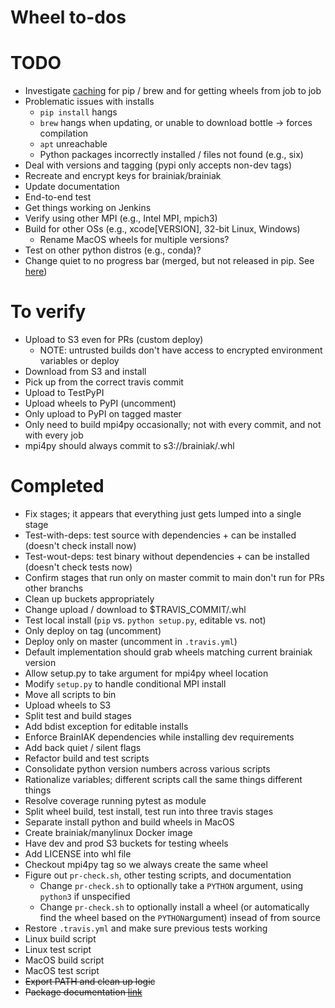 # Wheel to-dos

# TODO
- Investigate [caching](https://docs.travis-ci.com/user/caching) for pip / brew and for getting wheels from job to job
- Problematic issues with installs
   - `pip install` hangs
   - `brew` hangs when updating, or unable to download bottle -> forces compilation
   - `apt` unreachable
   - Python packages incorrectly installed / files not found (e.g., six)
- Deal with versions and tagging (pypi only accepts non-dev tags)
- Recreate and encrypt keys for brainiak/brainiak
- Update documentation
- End-to-end test
- Get things working on Jenkins
- Verify using other MPI (e.g., Intel MPI, mpich3)
- Build for other OSs (e.g., xcode[VERSION], 32-bit Linux, Windows)
   - Rename MacOS wheels for multiple versions?
- Test on other python distros (e.g., conda)?
- Change quiet to no progress bar (merged, but not released in pip. See [here](https://github.com/pypa/pip/pull/4194/commits/0124945031e93236c2300eb45c2f962768be62d8))

# To verify
- Upload to S3 even for PRs (custom deploy)
   - NOTE: untrusted builds don't have access to encrypted environment variables or deploy
- Download from S3 and install
- Pick up from the correct travis commit
- Upload to TestPyPI
- Upload wheels to PyPI (uncomment)
- Only upload to PyPI on tagged master
- Only need to build mpi4py occasionally; not with every commit, and not with every job
- mpi4py should always commit to s3://brainiak/.whl

# Completed
- Fix stages; it appears that everything just gets lumped into a single stage
- Test-with-deps: test source with dependencies + can be installed (doesn't check install now)
- Test-wout-deps: test binary without dependencies + can be installed (doesn't check tests now)
- Confirm stages that run only on master commit to main don't run for PRs other branchs
- Clean up buckets appropriately
- Change upload / download to $TRAVIS_COMMIT/.whl
- Test local install (```pip``` vs. ```python setup.py```, editable vs. not)
- Only deploy on tag (uncomment)
- Deploy only on master (uncomment in ```.travis.yml```)
- Default implementation should grab wheels matching current brainiak version
- Allow setup.py to take argument for mpi4py wheel location
- Modify ```setup.py``` to handle conditional MPI install
- Move all scripts to bin
- Upload wheels to S3
- Split test and build stages
- Add bdist exception for editable installs
- Enforce BrainIAK dependencies while installing dev requirements
- Add back quiet / silent flags
- Refactor build and test scripts
- Consolidate python version numbers across various scripts
- Rationalize variables; different scripts call the same things different things
- Resolve coverage running pytest as module
- Split wheel build, test install, test run into three travis stages
- Separate install python and build wheels in MacOS
- Create brainiak/manylinux Docker image
- Have dev and prod S3 buckets for testing wheels
- Add LICENSE into whl file
- Checkout mpi4py tag so we always create the same wheel
- Figure out ```pr-check.sh```, other testing scripts, and documentation
   - Change ```pr-check.sh``` to optionally take a ```PYTHON``` argument, using ```python3``` if unspecified
   - Change ```pr-check.sh``` to optionally install a wheel (or automatically find the wheel based on the ```PYTHON```argument) insead of from source
- Restore ```.travis.yml``` and make sure previous tests working
- Linux build script
- Linux test script
- MacOS build script
- MacOS test script
- ~~Export PATH and clean up logic~~
- ~~Package documentation [link](http://python-packaging.readthedocs.io/en/latest/non-code-files.html)~~
